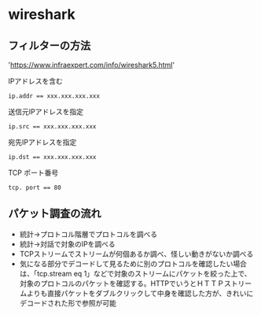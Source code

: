 # wireshark

## フィルターの方法

'https://www.infraexpert.com/info/wireshark5.html'

IPアドレスを含む
```
ip.addr == xxx.xxx.xxx.xxx
```

送信元IPアドレスを指定
```
ip.src == xxx.xxx.xxx.xxx
```

宛先IPアドレスを指定
```
ip.dst == xxx.xxx.xxx.xxx
```

TCP ポート番号
```
tcp. port == 80
```

## パケット調査の流れ

* 統計→プロトコル階層でプロトコルを調べる
* 統計→対話で対象のIPを調べる
* TCPストリームでストリームが何個あるか調べ、怪しい動きがないか調べる
* 気になる部分でデコードして見るために別のプロトコルを確認したい場合は、「tcp.stream eq 1」などで対象のストリームにパケットを絞った上で、対象のプロトコルのパケットを確認する。HTTPでいうとＨＴＴＰストリームよりも直接パケットをダブルクリックして中身を確認した方が、きれいにデコードされた形で参照が可能
